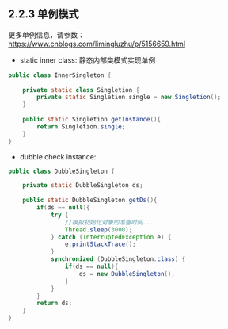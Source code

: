 ## 2.2.3 单例模式

更多单例信息，请参数：https://www.cnblogs.com/limingluzhu/p/5156659.html

* static inner class: 静态内部类模式实现单例

```java
public class InnerSingleton {
	
	private static class Singletion {
		private static Singletion single = new Singletion();
	}
	
	public static Singletion getInstance(){
		return Singletion.single;
	}
}
```
* dubble check instance: 

```java
public class DubbleSingleton {

	private static DubbleSingleton ds;
	
	public static DubbleSingleton getDs(){
        if(ds == null){
            try {
                //模拟初始化对象的准备时间...
                Thread.sleep(3000);
            } catch (InterruptedException e) {
                e.printStackTrace();
            }
            synchronized (DubbleSingleton.class) {
                if(ds == null){
                    ds = new DubbleSingleton();
                }
            }
        }
        return ds;
    }
}
```

